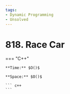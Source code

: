 ```yaml
---
tags:
- Dynamic Programming
- Unsolved
---
```



# 818. Race Car

=== "C++"

    **Time:** $O()$

    **Space:** $O()$

    ``` c++
    ```